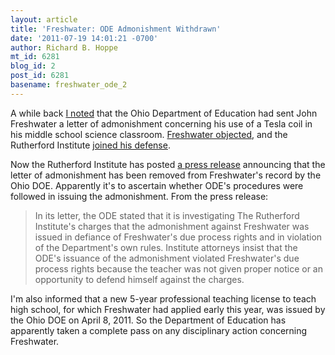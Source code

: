 ```yaml
---
layout: article
title: 'Freshwater: ODE Admonishment Withdrawn'
date: '2011-07-19 14:01:21 -0700'
author: Richard B. Hoppe
mt_id: 6281
blog_id: 2
post_id: 6281
basename: freshwater_ode_2
---
```

A while back [I noted](http://pandasthumb.org/archives/2011/03/freshwater-ode-1.html) that the Ohio Department of Education had sent John Freshwater a letter of admonishment concerning his use of a Tesla coil in his middle school science classroom.  [Freshwater objected](http://pandasthumb.org/archives/2011/05/freshwater-back.html), and the Rutherford Institute [joined his defense](http://pandasthumb.org/archives/2011/04/freshwater-ruth.html).

Now the Rutherford Institute has posted [a press release](http://www.rutherford.org/articles_db/press_release.asp?article_id=936) announcing that the letter of admonishment has been removed from Freshwater's record by the Ohio DOE.  Apparently it's to ascertain whether ODE's procedures were followed in issuing the admonishment.  From the press release:

> In its letter, the ODE stated that it is investigating The Rutherford Institute's charges that the admonishment against Freshwater was issued in defiance of Freshwater's due process rights and in violation of the Department's own rules. Institute attorneys insist that the ODE's issuance of the admonishment violated Freshwater's due process rights because the teacher was not given proper notice or an opportunity to defend himself against the charges. 

I'm also informed that a new 5-year professional teaching license to teach high school, for which Freshwater had applied early this year, was issued by the Ohio DOE on April 8, 2011.  So the Department of Education has apparently taken a complete pass on any disciplinary action concerning Freshwater.
